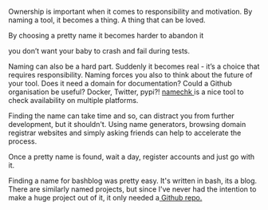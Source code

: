 Ownership is important when it comes to responsibility and motivation. By naming a tool, it becomes a thing. A thing that can be loved.

By choosing a pretty name it becomes harder to abandon it

you don’t want your baby to crash and fail during tests.

Naming can also be a hard part. Suddenly it becomes real - it’s a choice that requires responsibility. Naming forces you also to think about the future of your tool. Does it need a domain for documentation? Could a Github organisation be useful? Docker, Twitter, pypi?! [namechk ](https://namechk.com/)is a nice tool to check availability on multiple platforms.

Finding the name can take time and so, can distract you from further development, but it shouldn't. Using name generators, browsing domain registrar websites and simply asking friends can help to accelerate the process. 

Once a pretty name is found, wait a day, register accounts and just go with it.

Finding a name for bashblog was pretty easy. It's written in bash, its a blog. There are similarly named projects, but since I've never had the intention to make a huge project out of it, it only needed a[ Github repo.](https://github.com/6uhrmittag/bashblog)

